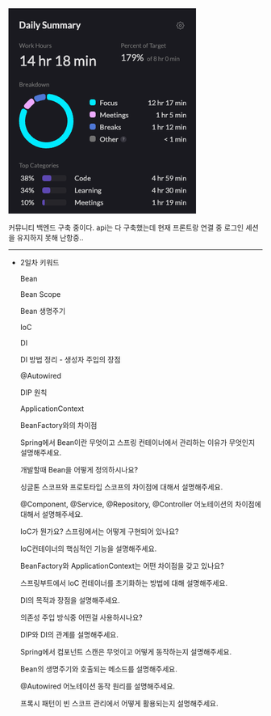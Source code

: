 <img src="/Tracking_Time/3_Mar/250310.png">

커뮤니티 백엔드 구축 중이다. api는 다 구축했는데 현재 프론트랑 연결 중 로그인 세션을 유지하지 못해 난항중..

-----
- 2일차 키워드

  Bean

  Bean Scope

  Bean 생명주기

  IoC

  DI

  DI 방법 정리 - 생성자 주입의 장점

  @Autowired

  DIP 원칙

  ApplicationContext

  BeanFactory와의 차이점

  Spring에서 Bean이란 무엇이고 스프링 컨테이너에서 관리하는 이유가 무엇인지 설명해주세요.

  개발할때 Bean을 어떻게 정의하시나요?

  싱글톤 스코프와 프로토타입 스코프의 차이점에 대해서 설명해주세요.

  @Component, @Service, @Repository, @Controller 어노테이션의 차이점에 대해서 설명해주세요.

  IoC가 뭔가요? 스프링에서는 어떻게 구현되어 있나요?

  IoC컨테이너의 핵심적인 기능을 설명해주세요.

  BeanFactory와 ApplicationContext는 어떤 차이점을 갖고 있나요?

  스프링부트에서 IoC 컨테이너를 초기화하는 방법에 대해 설명해주세요.

  DI의 목적과 장점을 설명해주세요.

  의존성 주입 방식중 어떤걸 사용하시나요?

  DIP와 DI의 관계를 설명해주세요.

  Spring에서 컴포넌트 스캔은 무엇이고 어떻게 동작하는지 설명해주세요.

  Bean의 생명주기와 호출되는 메소드를 설명해주세요.

  @Autowired 어노테이션 동작 원리를 설명해주세요.

  프록시 패턴이 빈 스코프 관리에서 어떻게 활용되는지 설명해주세요.